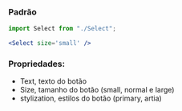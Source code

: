 ### Padrão
```jsx
import Select from "./Select";

<Select size='small' />

```

### Propriedades: 

- Text, texto do botão
- Size, tamanho do botão (small, normal e large)
- stylization, estilos do botão (primary, artia)